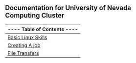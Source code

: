 ## Documentation for University of Nevada Computing Cluster
|---- Table of Contents ----|
|---------------------------|
|[Basic Linux Skills](./basic_linux)|
|[Creating A job](./jobs/creation.md)|
|[File Transfers](./jobs/transfer_files.md)|
